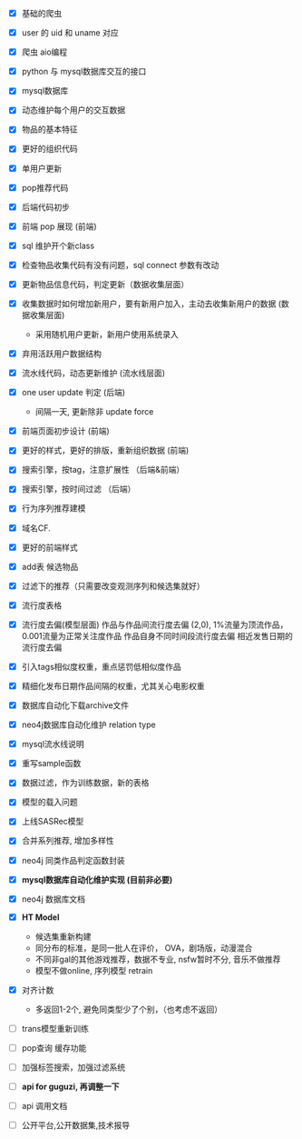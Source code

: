 - [x] 基础的爬虫
- [x] user 的 uid 和 uname 对应
- [x] 爬虫 aio编程
- [x] python 与 mysql数据库交互的接口
- [x] mysql数据库
- [x] 动态维护每个用户的交互数据
- [x] 物品的基本特征
- [x] 更好的组织代码
- [x] 单用户更新
- [x] pop推荐代码
- [x] 后端代码初步
- [x] 前端 pop 展现 (前端)

- [x] sql 维护开个新class
- [x] 检查物品收集代码有没有问题，sql connect 参数有改动

- [x] 更新物品信息代码，判定更新（数据收集层面）

- [x] 收集数据时如何增加新用户，要有新用户加入，主动去收集新用户的数据 (数据收集层面)
    * 采用随机用户更新，新用户使用系统录入

- [x] 弃用活跃用户数据结构
- [x] 流水线代码，动态更新维护 (流水线层面)
- [x] one user update 判定 (后端)
    * 间隔一天, 更新除非 update force

- [x] 前端页面初步设计 (前端)
- [x] 更好的样式，更好的排版，重新组织数据 (前端)

- [x] 搜索引擎，按tag，注意扩展性 （后端&前端）
- [x] 搜索引擎，按时间过滤 （后端）


- [x] 行为序列推荐建模
- [x] 域名CF.
- [x] 更好的前端样式
- [x] add表 候选物品
 
- [x] 过滤下的推荐（只需要改变观测序列和候选集就好）
- [x] 流行度表格
- [x] 流行度去偏(模型层面)
    作品与作品间流行度去偏 (2,0), 1%流量为顶流作品，0.001流量为正常关注度作品
    作品自身不同时间段流行度去偏
    相近发售日期的流行度去偏

- [x] 引入tags相似度权重，重点惩罚低相似度作品
- [x] 精细化发布日期作品间隔的权重，尤其关心电影权重

- [x] 数据库自动化下载archive文件
- [x] neo4j数据库自动化维护 relation type
- [x] mysql流水线说明

- [x] 重写sample函数
- [x] 数据过滤，作为训练数据，新的表格
- [x] 模型的载入问题

- [x] 上线SASRec模型
- [x] 合并系列推荐, 增加多样性
- [x] neo4j 同类作品判定函数封装

- [x] **mysql数据库自动化维护实现 (目前非必要)**
- [x] neo4j 数据库文档


- [x] **HT Model**
    - 候选集重新构建
    - 同分布的标准，是同一批人在评价， OVA，剧场版，动漫混合
    - 不同非gal的其他游戏推荐，数据不专业, nsfw暂时不分, 音乐不做推荐
    - 模型不做online, 序列模型 retrain

<!-- - [ ] 调整lightGCN-MF模型, 网页额外的功能选项 -->

- [x] 对齐计数
    - 多返回1-2个, 避免同类型少了个别，（也考虑不返回）

- [ ] trans模型重新训练

- [ ] pop查询 缓存功能
- [ ] 加强标签搜索，加强过滤系统

- [ ] **api for guguzi, 再调整一下**

- [ ] api 调用文档
- [ ] 公开平台,公开数据集,技术报导